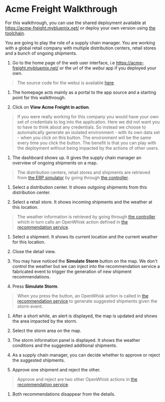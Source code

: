 # Acme Freight Walkthrough

For this walkthrough, you can use the shared deployment available at https://acme-freight.mybluemix.net/ or deploy your own version using [the toolchain](https://github.com/IBM/acme-freight/blob/master/TOOLCHAIN-README.md).

You are going to play the role of a supply chain manager. You are working with a global retail company with multiple distribution centers, retail stores and a bunch of ongoing shipments.

1. Go to the home page of the web user interface, i.e https://acme-freight.mybluemix.net/ or the url of the *webui* app if you deployed your own.

  > The source code for the webui is available [here](https://github.com/ibm/acme-freight-webui).

1. The homepage acts mainly as a portal to the app source and a starting point for this walkthrough.

1. Click on **View Acme Freight in action**.

  > If you were really working for this company you would have your own set of credentials to log into the application. Here we did not want you to have to think about any credentials. So instead we choose to automatically generate an isolated environment - with its own data set - when you click on this button. The environment will be the same every time you click the button. The benefit is that you can play with the deployment without being impacted by the actions of other users.

1. The dashboard shows up. It gives the supply chain manager an overview of ongoing shipments on a map.

  > The distribution centers, retail stores and shipments are retrieved from [the ERP simulator](https://github.com/ibm/acme-freight-erp) by going through [the controller](https://github.com/ibm/acme-freight-controller).

1. Select a distribution center. It shows outgoing shipments from this distribution center.

1. Select a retail store. It shows incoming shipments and the weather at this location.

  > The weather information is retrieved  by going through [the controller](https://github.com/ibm/acme-freight-controller) which in turn calls an OpenWhisk action defined in [the recommendation service](https://github.com/ibm/acme-freight-recommendation).

1. Select a shipment. It shows its current location and the current weather for this location.

1. Close the detail view.

1. You may have noticed the **Simulate Storm** button on the map. We don't control the weather but we can inject into the recommendation service a fabricated event to trigger the generation of new shipment recommendations.

1. Press **Simulate Storm**.

  > When you press the button, an OpenWhisk action is called in [the recommendation service](https://github.com/ibm/acme-freight-recommendation) to generate suggested shipments given the storm event.

1. After a short while, an alert is displayed, the map is updated and shows the area impacted by the storm.

1. Select the storm area on the map.

1. The storm information panel is displayed. It shows the weather conditions and the suggested additional shipments.

1. As a supply chain manager, you can decide whether to approve or reject the suggested shipments.

1. Approve one shipment and reject the other.

  > Approve and reject are two other OpenWhisk actions in [the recommendation service](https://github.com/ibm/acme-freight-recommendation).

1. Both recommendations disappear from the details.

